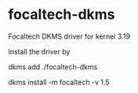 # focaltech-dkms
Focaltech DKMS driver for kernel 3.19

Install the driver by

dkms add ./focaltech-dkms

dkms install -m focaltech -v 1.5
